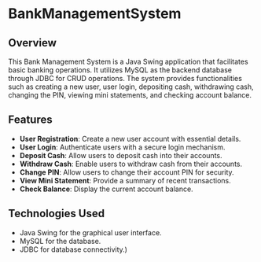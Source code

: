 # BankManagementSystem

## Overview
This Bank Management System is a Java Swing application that facilitates basic banking operations. It utilizes MySQL as the backend database through JDBC for CRUD operations. The system provides functionalities such as creating a new user, user login, depositing cash, withdrawing cash, changing the PIN, viewing mini statements, and checking account balance.

## Features

- **User Registration**:
  Create a new user account with essential details.
- **User Login**:
  Authenticate users with a secure login mechanism.
- **Deposit Cash**:
  Allow users to deposit cash into their accounts.
- **Withdraw Cash**:
  Enable users to withdraw cash from their accounts.
- **Change PIN**:
  Allow users to change their account PIN for security.
- **View Mini Statement**:
  Provide a summary of recent transactions.
- **Check Balance**:
  Display the current account balance.

## Technologies Used

- Java Swing for the graphical user interface. 
- MySQL for the database.
- JDBC for database connectivity.)
